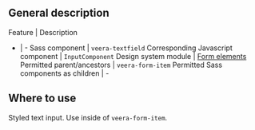 ## General description

Feature | Description
- | -
Sass component | `veera-textfield`
Corresponding Javascript component | `InputComponent`
Design system module | [Form elements](https://veera.eesti.ee/3d136290e/p/71721d-vormi-elemendid/b/476623)
Permitted parent/ancestors | `veera-form-item`
Permitted Sass components as children | -

## Where to use

Styled text input. Use inside of `veera-form-item`.
